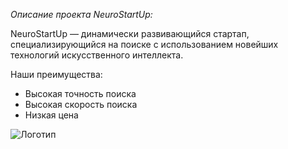 *Описание проекта NeuroStartUp:*

NeuroStartUp — динамически развивающийся стартап, специализирующийся на поиске с использованием новейших технологий искусственного интеллекта. 

Наши преимущества:
- Высокая точность поиска
- Высокая скорость поиска
- Низкая цена
  
![*Логотип*](https://netology-code.github.io/git-homeworks/introduction/assets/logo.png)
